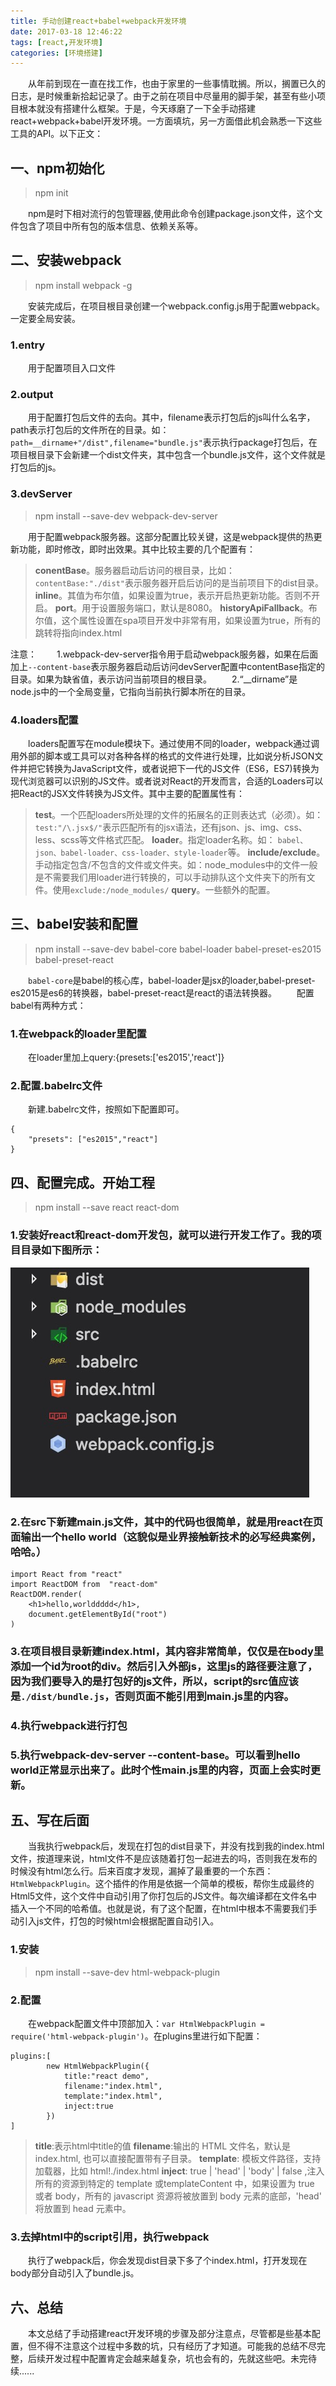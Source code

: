 ```yaml
---
title: 手动创建react+babel+webpack开发环境
date: 2017-03-18 12:46:22
tags: [react,开发环境]
categories: [环境搭建]
---
```

&emsp;&emsp;从年前到现在一直在找工作，也由于家里的一些事情耽搁。所以，搁置已久的日志，是时候重新拾起记录了。由于之前在项目中尽量用的脚手架，甚至有些小项目根本就没有搭建什么框架。于是，今天琢磨了一下全手动搭建react+webpack+babel开发环境。一方面填坑，另一方面借此机会熟悉一下这些工具的API。以下正文：
## 一、npm初始化
> npm init

&emsp;&emsp;npm是时下相对流行的包管理器,使用此命令创建package.json文件，这个文件包含了项目中所有包的版本信息、依赖关系等。
## 二、安装webpack
> npm install webpack -g

&emsp;&emsp;安装完成后，在项目根目录创建一个webpack.config.js用于配置webpack。一定要全局安装。
### 1.entry
&emsp;&emsp;用于配置项目入口文件
### 2.output
&emsp;&emsp;用于配置打包后文件的去向。其中，filename表示打包后的js叫什么名字，path表示打包后的文件所在的目录。如：`path=__dirname+"/dist",filename="bundle.js"`表示执行package打包后，在项目根目录下会新建一个dist文件夹，其中包含一个bundle.js文件，这个文件就是打包后的js。
### 3.devServer
> npm install --save-dev webpack-dev-server

&emsp;&emsp;用于配置webpack服务器。这部分配置比较关键，这是webpack提供的热更新功能，即时修改，即时出效果。其中比较主要的几个配置有：
> **conentBase**。服务器启动后访问的根目录，比如：`contentBase:"./dist"`表示服务器开启后访问的是当前项目下的dist目录。
> **inline**。其值为布尔值，如果设置为true，表示开启热更新功能。否则不开启。
> **port**。用于设置服务端口，默认是8080。
> **historyApiFallback**。布尔值，这个属性设置在spa项目开发中非常有用，如果设置为true，所有的跳转将指向index.html

注意：
&emsp;&emsp;1.webpack-dev-server指令用于启动webpack服务器，如果在后面加上`--content-base`表示服务器启动后访问devServer配置中contentBase指定的目录。如果为缺省值，表示访问当前项目的根目录。
&emsp;&emsp;2.“__dirname”是node.js中的一个全局变量，它指向当前执行脚本所在的目录。
### 4.loaders配置
&emsp;&emsp;loaders配置写在module模块下。通过使用不同的loader，webpack通过调用外部的脚本或工具可以对各种各样的格式的文件进行处理，比如说分析JSON文件并把它转换为JavaScript文件，或者说把下一代的JS文件（ES6，ES7)转换为现代浏览器可以识别的JS文件。或者说对React的开发而言，合适的Loaders可以把React的JSX文件转换为JS文件。其中主要的配置属性有：
> **test**。一个匹配loaders所处理的文件的拓展名的正则表达式（必须）。如：`test:"/\.jsx$/"`表示匹配所有的jsx语法，还有json、js、img、css、less、scss等文件格式匹配。
> **loader**。指定loader名称。如： `babel、json、babel-loader、css-loader、style-loader`等。
> **include/exclude**。手动指定包含/不包含的文件或文件夹。如：node_modules中的文件一般是不需要我们用loader进行转换的，可以手动排队这个文件夹下的所有文件。使用`exclude:/node_modules/`
> **query**。一些额外的配置。

## 三、babel安装和配置
> npm install --save-dev babel-core babel-loader babel-preset-es2015 babel-preset-react

&emsp;&emsp;`babel-core`是babel的核心库，babel-loader是jsx的loader,babel-preset-es2015是es6的转换器，babel-preset-react是react的语法转换器。
&emsp;&emsp;配置babel有两种方式：
### 1.在webpack的loader里配置
&emsp;&emsp;在loader里加上query:{presets:['es2015','react']}
### 2.配置.babelrc文件
&emsp;&emsp;新建.babelrc文件，按照如下配置即可。
```code
{
    "presets": ["es2015","react"]
}
```

## 四、配置完成。开始工程
> npm install --save react react-dom

### 1.安装好react和react-dom开发包，就可以进行开发工作了。我的项目目录如下图所示：
![项目目录](build-react-babel-webpack-environment/project.png)
### 2.在src下新建main.js文件，其中的代码也很简单，就是用react在页面输出一个hello world（这貌似是业界接触新技术的必写经典案例，哈哈。）
```code
import React from "react"
import ReactDOM from  "react-dom"
ReactDOM.render(
    <h1>hello,worlddddd</h1>,
    document.getElementById("root")
)
```
### 3.在项目根目录新建index.html，其内容非常简单，仅仅是在body里添加一个id为root的div。然后引入外部js，这里js的路径要注意了，因为我们要导入的是打包好的js文件，所以，script的src值应该是`./dist/bundle.js`，否则页面不能引用到main.js里的内容。
### 4.执行webpack进行打包
### 5.执行webpack-dev-server --content-base。可以看到hello world正常显示出来了。此时个性main.js里的内容，页面上会实时更新。

## 五、写在后面
&emsp;&emsp;当我执行webpack后，发现在打包的dist目录下，并没有找到我的index.html文件，按道理来说，html文件不是应该随着打包一起进去的吗，否则我在发布的时候没有html怎么行。后来百度才发现，漏掉了最重要的一个东西：`HtmlWebpackPlugin`。这个插件的作用是依据一个简单的模板，帮你生成最终的Html5文件，这个文件中自动引用了你打包后的JS文件。每次编译都在文件名中插入一个不同的哈希值。也就是说，有了这个配置，在html中根本不需要我们手动引入js文件，打包的时候html会根据配置自动引入。
### 1.安装
> npm install --save-dev html-webpack-plugin

### 2.配置
&emsp;&emsp;在webpack配置文件中顶部加入：`var HtmlWebpackPlugin = require('html-webpack-plugin')`。在plugins里进行如下配置：
```code
plugins:[
        new HtmlWebpackPlugin({
            title:"react demo",
            filename:"index.html",
            template:"index.html",
            inject:true
        })
]
```
> **title**:表示html中title的值
> **filename**:输出的 HTML 文件名，默认是 index.html, 也可以直接配置带有子目录。
> **template**: 模板文件路径，支持加载器，比如 html!./index.html
> **inject**: true | 'head' | 'body' | false  ,注入所有的资源到特定的 template 或templateContent 中，如果设置为 true 或者 body，所有的 javascript 资源将被放置到 body 元素的底部，'head' 将放置到 head 元素中。

### 3.去掉html中的script引用，执行webpack
&emsp;&emsp;执行了webpack后，你会发现dist目录下多了个index.html，打开发现在body部分自动引入了bundle.js。
## 六、总结
&emsp;&emsp;本文总结了手动搭建react开发环境的步骤及部分注意点，尽管都是些基本配置，但不得不注意这个过程中多数的坑，只有经历了才知道。可能我的总结不尽完整，后续开发过程中配置肯定会越来越复杂，坑也会有的，先就这些吧。未完待续......

